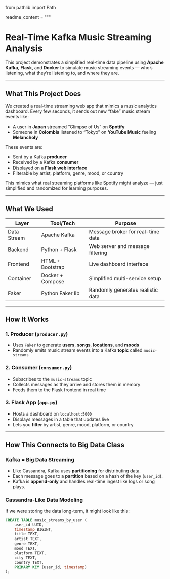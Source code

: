 from pathlib import Path

readme_content = """
# Real-Time Kafka Music Streaming Analysis

This project demonstrates a simplified real-time data pipeline using **Apache Kafka**, **Flask**, and **Docker** to simulate music streaming events — who’s listening, what they’re listening to, and where they are.

---

## What This Project Does

We created a real-time streaming web app that mimics a music analytics dashboard. Every few seconds, it sends out new “fake” music stream events like:
- A user in **Japan** streamed “Glimpse of Us” on **Spotify**
- Someone in **Colombia** listened to “Tokyo” on **YouTube Music** feeling **Melancholy**

These events are:
- Sent by a Kafka **producer**
- Received by a Kafka **consumer**
- Displayed on a **Flask web interface**
- Filterable by artist, platform, genre, mood, or country

This mimics what real streaming platforms like Spotify might analyze — just simplified and randomized for learning purposes.

---

## What We Used

| Layer        | Tool/Tech          | Purpose |
|--------------|--------------------|---------|
| Data Stream  | Apache Kafka       | Message broker for real-time data |
| Backend      | Python + Flask     | Web server and message filtering |
| Frontend     | HTML + Bootstrap   | Live dashboard interface |
| Container    | Docker + Compose   | Simplified multi-service setup |
| Faker        | Python Faker lib   | Randomly generates realistic data |

---

## How It Works

### 1. Producer (`producer.py`)
- Uses `Faker` to generate **users**, **songs**, **locations**, and **moods**
- Randomly emits music stream events into a Kafka **topic** called `music-streams`

### 2. Consumer (`consumer.py`)
- Subscribes to the `music-streams` topic
- Collects messages as they arrive and stores them in memory
- Feeds them to the Flask frontend in real time

### 3. Flask App (`app.py`)
- Hosts a dashboard on `localhost:5000`
- Displays messages in a table that updates live
- Lets you **filter** by artist, genre, mood, platform, or country

---

## How This Connects to Big Data Class

### Kafka = Big Data Streaming
- Like Cassandra, Kafka uses **partitioning** for distributing data.
- Each message goes to a **partition** based on a hash of the key (`user_id`).
- Kafka is **append-only** and handles real-time ingest like logs or song plays.

### Cassandra-Like Data Modeling

If we were storing the data long-term, it might look like this:

```sql
CREATE TABLE music_streams_by_user (
    user_id UUID,
    timestamp BIGINT,
    title TEXT,
    artist TEXT,
    genre TEXT,
    mood TEXT,
    platform TEXT,
    city TEXT,
    country TEXT,
    PRIMARY KEY (user_id, timestamp)
);
